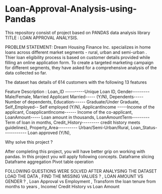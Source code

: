 # Loan-Approval-Analysis-using-Pandas
This repository consist of project based on PANDAS data analysis library
TITLE : LOAN APPROVAL ANALYSIS.

  
PROBLEM STATEMENT:
Dream Housing Finance Inc. specializes in home loans across different market segments - rural, urban and semi-urban .
Thier loan eligibility process is based on customer details provided while filling an online application form. 
To create a targeted marketing campaign for different segments, they have asked for a comprehensive analysis of the data collected so far.

The dataset has details of 614 customers with the following 13 features

Feature	Description :
Loan_ID	----------Unique Loan ID,
Gender---------	Male/Female,
Married	Applicant Married----- (Y/N),
Dependents-----	Number of dependents,
Education------	Graduate/Under Graduate,
Self_Employed--	Self employed (Y/N),
ApplicantIncome	-----Income of the applicant,
CoapplicantIncome------	Income of the co-applicant,
LoanAmount-----	Loan amount in thousands,
LoanAmountTerm---------	Term of loan in months,
Credit_History---------	credit history meets guidelines},
Property_Area----------	Urban/Semi-Urban/Rural,
Loan_Status------------	Loan approved (Y/N),


Why solve this project ?

After completing this project, you will have better grip on working with pandas. 
In this project you will apply following concepts.
Dataframe slicing
Dataframe aggregation
Pivot table operation


FOLLOWING QUESTIONS WERE SOLVED AFTER ANALYSING THE DATASET 
LOAD THE DATA , FIND THE MISSING VALUES ? , LOAN AMOUNT VS GENDER ? , Loan Approval vs Employment , Transform the loan tenure from months to years , Income/ Credit History vs Loan Amount
